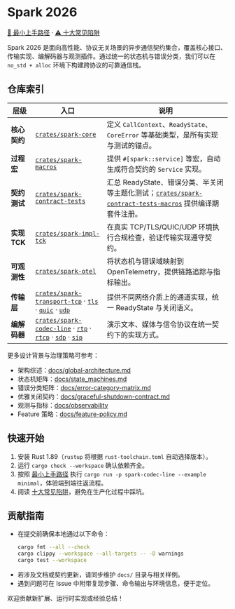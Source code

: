 # Spark 2026

[📘 最小上手路径](docs/getting-started.md) · [⚠️ 十大常见陷阱](docs/pitfalls.md)

Spark 2026 是面向高性能、协议无关场景的异步通信契约集合，覆盖核心接口、传输实现、编解码器与观测插件。通过统一的状态机与错误分类，我们可以在 `no_std + alloc` 环境下构建跨协议的可靠通信栈。

## 仓库索引

| 层级 | 入口 | 说明 |
| --- | --- | --- |
| **核心契约** | [`crates/spark-core`](crates/spark-core/README.md) | 定义 `CallContext`、`ReadyState`、`CoreError` 等基础类型，是所有实现与测试的锚点。 |
| **过程宏** | [`crates/spark-macros`](crates/spark-macros/README.md) | 提供 `#[spark::service]` 等宏，自动生成符合契约的 `Service` 实现。 |
| **契约测试** | [`crates/spark-contract-tests`](crates/spark-contract-tests/README.md) | 汇总 ReadyState、错误分类、半关闭等主题化测试；[`crates/spark-contract-tests-macros`](crates/spark-contract-tests-macros/README.md) 提供编译期套件注册。 |
| **实现 TCK** | [`crates/spark-impl-tck`](crates/spark-impl-tck/README.md) | 在真实 TCP/TLS/QUIC/UDP 环境执行合规检查，验证传输实现遵守契约。 |
| **可观测性** | [`crates/spark-otel`](crates/spark-otel/README.md) | 将状态机与错误域映射到 OpenTelemetry，提供链路追踪与指标输出。 |
| **传输层** | [`crates/spark-transport-tcp`](crates/spark-transport-tcp/README.md) · [`tls`](crates/spark-transport-tls/README.md) · [`quic`](crates/spark-transport-quic/README.md) · [`udp`](crates/spark-transport-udp/README.md) | 提供不同网络介质上的通道实现，统一 ReadyState 与关闭语义。 |
| **编解码器** | [`crates/spark-codec-line`](crates/spark-codec-line/README.md) · [`rtp`](crates/spark-codec-rtp/README.md) · [`rtcp`](crates/spark-codec-rtcp/README.md) · [`sdp`](crates/spark-codec-sdp/README.md) · [`sip`](crates/spark-codec-sip/README.md) | 演示文本、媒体与信令协议在统一契约下的实现方式。 |

更多设计背景与治理策略可参考：

- 架构综述：[docs/global-architecture.md](docs/global-architecture.md)
- 状态机矩阵：[docs/state_machines.md](docs/state_machines.md)
- 错误分类矩阵：[docs/error-category-matrix.md](docs/error-category-matrix.md)
- 优雅关闭契约：[docs/graceful-shutdown-contract.md](docs/graceful-shutdown-contract.md)
- 观测与指标：[docs/observability](docs/observability)
- Feature 策略：[docs/feature-policy.md](docs/feature-policy.md)

## 快速开始

1. 安装 Rust 1.89（`rustup` 将根据 `rust-toolchain.toml` 自动选择版本）。
2. 运行 `cargo check --workspace` 确认依赖齐全。
3. 按照 [最小上手路径](docs/getting-started.md) 执行 `cargo run -p spark-codec-line --example minimal`，体验端到端往返流程。
4. 阅读 [十大常见陷阱](docs/pitfalls.md)，避免在生产化过程中踩坑。

## 贡献指南

- 在提交前确保本地通过以下命令：
  ```bash
  cargo fmt --all --check
  cargo clippy --workspace --all-targets -- -D warnings
  cargo test --workspace
  ```
- 若涉及文档或契约更新，请同步维护 `docs/` 目录与相关样例。
- 遇到问题可在 Issue 中附带复现步骤、命令输出与环境信息，便于定位。

欢迎贡献新扩展、运行时实现或经验总结！
